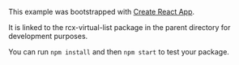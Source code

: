 This example was bootstrapped with [Create React App](https://github.com/facebook/create-react-app).

It is linked to the rcx-virtual-list package in the parent directory for development purposes.

You can run `npm install` and then `npm start` to test your package.
